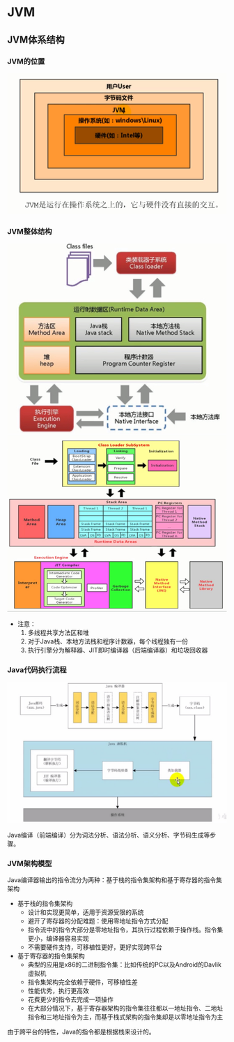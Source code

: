 # JVM

## JVM体系结构

### JVM的位置

<img src="57.png" alt="57" style="zoom: 50%;" />

### JVM整体结构

<img src="58.jpg" alt="58" style="zoom:67%;" />

<img src="59.jpg" alt="59" style="zoom:67%;" />

-   注意：
    1.  多线程共享方法区和堆
    2.  对于Java栈、本地方法栈和程序计数器，每个线程独有一份
    3.  执行引擎分为解释器、JIT即时编译器（后端编译器）和垃圾回收器

### Java代码执行流程

<img src="60.jpg" alt="60" style="zoom:67%;" />

Java编译（前端编译）分为词法分析、语法分析、语义分析、字节码生成等步骤。

### JVM架构模型

Java编译器输出的指令流分为两种：基于栈的指令集架构和基于寄存器的指令集架构

-   基于栈的指令集架构
    -   设计和实现更简单，适用于资源受限的系统
    -   避开了寄存器的分配难题：使用零地址指令方式分配
    -   指令流中的指令大部分是零地址指令，其执行过程依赖于操作栈。指令集更小，编译器容易实现
    -   不需要硬件支持，可移植性更好，更好实现跨平台
-   基于寄存器的指令集架构
    -   典型的应用是x86的二进制指令集：比如传统的PC以及Android的Davlik虚拟机
    -   指令集架构完全依赖于硬件，可移植性差
    -   性能优秀，执行更高效
    -   花费更少的指令去完成一项操作
    -   在大部分情况下，基于寄存器架构的指令集往往都以一地址指令、二地址指令和三地址指令为主，而基于栈式架构的指令集却是以零地址指令为主

由于跨平台的特性，Java的指令都是根据栈来设计的。